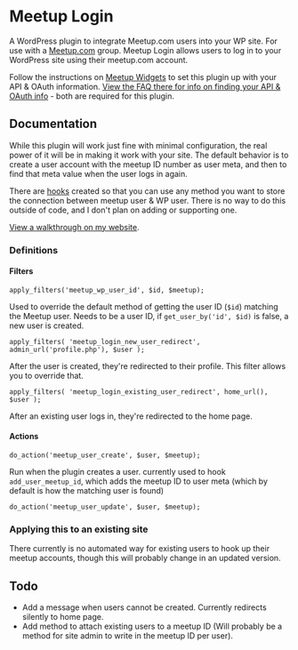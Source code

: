 Meetup Login
=============

A WordPress plugin to integrate Meetup.com users into your WP site. For use with a [Meetup.com](http://meetup.com) group. Meetup Login allows users to log in to your WordPress site using their meetup.com account. 

Follow the instructions on [Meetup Widgets](http://wordpress.org/extend/plugins/meetup-widgets/installation/) to set this plugin up with your API & OAuth information. [View the FAQ there for info on finding your API & OAuth info](http://wordpress.org/extend/plugins/meetup-widgets/faq/) - both are required for this plugin.

## Documentation

While this plugin will work just fine with minimal configuration, the real power of it will be in making it work with your site. The default behavior is to create a user account with the meetup ID number as user meta, and then to find that meta value when the user logs in again.

There are [hooks](http://codex.wordpress.org/Plugin_API#Hooks.2C_Actions_and_Filters) created so that you can use any method you want to store the connection between meetup user &amp; WP user. There is no way to do this outside of code, and I don't plan on adding or supporting one.

[View a walkthrough on my website](http://redradar.net/2012/07/01/meetup-login-alpha/).

### Definitions

#### Filters

`apply_filters('meetup_wp_user_id', $id, $meetup);`

Used to override the default method of getting the user ID (`$id`) matching the Meetup user. Needs to be a user ID, if `get_user_by('id', $id)` is false, a new user is created.

`apply_filters( 'meetup_login_new_user_redirect', admin_url('profile.php'), $user );`

After the user is created, they're redirected to their profile. This filter allows you to override that.

`apply_filters( 'meetup_login_existing_user_redirect', home_url(), $user );`

After an existing user logs in, they're redirected to the home page.

#### Actions

`do_action('meetup_user_create', $user, $meetup);`

Run when the plugin creates a user. currently used to hook `add_user_meetup_id`, which adds the meetup ID to user meta (which by default is how the matching user is found)

`do_action('meetup_user_update', $user, $meetup);`

### Applying this to an existing site

There currently is no automated way for existing users to hook up their meetup accounts, though this will probably change in an updated version.

## Todo
* Add a message when users cannot be created. Currently redirects silently to home page.
* Add method to attach existing users to a meetup ID (Will probably be a method for site admin to write in the meetup ID per user).

